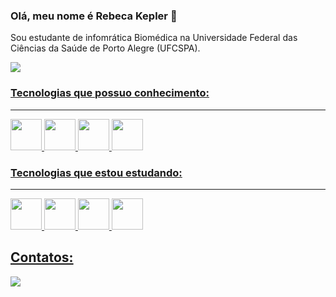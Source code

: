 ### Olá, meu nome é Rebeca Kepler 👋

Sou estudante de infomrática Biomédica na Universidade Federal das Ciências da Saúde de Porto Alegre (UFCSPA).

<div>
  <a href = "https://github.com/becakep">
  <img heigh="180em" src="https://github-readme-stats.vercel.app/api?username=becakep&show_icons=true&theme=dracula&include_all_commits=true&count_private=true"/>

  ### Tecnologias que possuo conhecimento:
___________
<div>
  <div>
   <div>
     <div>


<img src="https://cdn.jsdelivr.net/gh/devicons/devicon/icons/java/java-plain.svg" width="50" height="50"/>
<img src= "https://cdn.jsdelivr.net/gh/devicons/devicon/icons/mysql/mysql-plain.svg" width="50" height="50" />
<img src= "https://cdn.jsdelivr.net/gh/devicons/devicon/icons/c/c-plain.svg" width="50" height="50" />
<img src= "https://cdn.jsdelivr.net/gh/devicons/devicon/icons/python/python-original.svg" width="50" height="50"/>

  ### Tecnologias que estou estudando:
  ___________
  </div>

  <img src="https://cdn.jsdelivr.net/gh/devicons/devicon/icons/html5/html5-original.svg" width="50" height="50"/>
  <img src="https://cdn.jsdelivr.net/gh/devicons/devicon/icons/css3/css3-original.svg" width="50" height="50"/>
  <img src="https://cdn.jsdelivr.net/gh/devicons/devicon/icons/javascript/javascript-original.svg" width="50" height="50"/>
  <img src="https://cdn.jsdelivr.net/gh/devicons/devicon/icons/bootstrap/bootstrap-original.svg" width="50" height="50"/>
  
 </div>

## Contatos:

<div>
<a href="https://www.linkedin.com/in/rebeca-kepler-ab3615251/" target="_blank"><img src="https://img.shields.io/badge/-LinkedIn-%230077B5?style=for-the-badge&logo=linkedin&logoColor=white" target="_blank"></a>  

</div>

<!--
**becakep/becakep** is a ✨ _special_ ✨ repository because its `README.md` (this file) appears on your GitHub profile.

Here are some ideas to get you started:

- 🔭 I’m currently working on ...
- 🌱 I’m currently learning ...
- 👯 I’m looking to collaborate on ...
- 🤔 I’m looking for help with ...
- 💬 Ask me about ...
- 📫 How to reach me: ...
- 😄 Pronouns: ...
- ⚡ Fun fact: ...
-->

      
